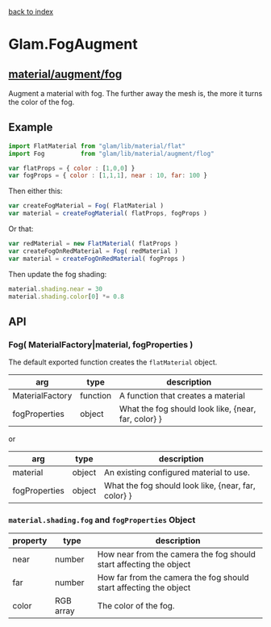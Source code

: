 [back to index](./)
# Glam.FogAugment
## [material/augment/fog](https://github.com/glamjs/glam/tree/master/lib/material/augment/fog)

Augment a material with fog. The further away the mesh is, the more it turns the color of the fog.

## Example

```js
import FlatMaterial from "glam/lib/material/flat"
import Fog          from "glam/lib/material/augment/flog"

var flatProps = { color : [1,0,0] }
var fogProps = { color : [1,1,1], near : 10, far: 100 }
```

Then either this:

```js
var createFogMaterial = Fog( FlatMaterial )
var material = createFogMaterial( flatProps, fogProps )
```

Or that:

```js
var redMaterial = new FlatMaterial( flatProps )
var createFogOnRedMaterial = Fog( redMaterial )
var material = createFogOnRedMaterial( fogProps )
```

Then update the fog shading:

```js
material.shading.near = 30
material.shading.color[0] *= 0.8
```

## API

### Fog( MaterialFactory|material, fogProperties  )

The default exported function creates the `flatMaterial` object. 

| arg             | type     | description |
| --------------- | -------- | ----------- |
| MaterialFactory | function | A function that creates a material |
| fogProperties   | object   | What the fog should look like, {near, far, color} }

or

| arg             | type     | description |
| --------------- | -------- | ----------- |
| material        | object   | An existing configured material to use. |
| fogProperties   | object   | What the fog should look like, {near, far, color} }


### `material.shading.fog` and `fogProperties` Object

| property | type       | description |
| -------- | ---------- | ----------- |
| near     | number     | How near from the camera the fog should start affecting the object |
| far      | number     | How far from the camera the fog should start affecting the object |
| color    | RGB array  | The color of the fog. |


